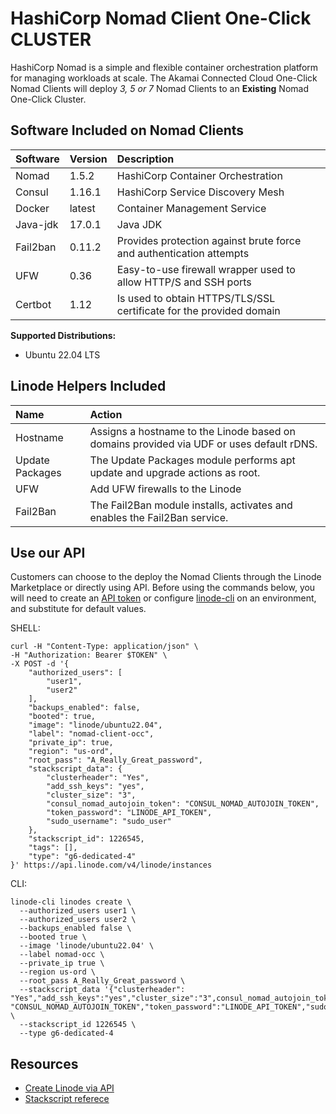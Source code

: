 # HashiCorp Nomad Client One-Click CLUSTER

HashiCorp Nomad is a simple and flexible container orchestration platform for managing workloads at scale. The Akamai Connected Cloud One-Click Nomad Clients will deploy _3, 5 or 7_ Nomad Clients to an **Existing** Nomad One-Click Cluster. 

## Software Included on Nomad Clients 

| Software  | Version   | Description   |
| :---      | :----     | :---          |
| Nomad     | 1.5.2     | HashiCorp Container Orchestration |
| Consul    | 1.16.1    | HashiCorp Service Discovery Mesh |
| Docker    | latest    | Container Management Service |
| Java-jdk  | 17.0.1    | Java JDK  |
| Fail2ban  | 0.11.2    | Provides protection against brute force and authentication attempts |
| UFW       | 0.36      | Easy-to-use firewall wrapper used to allow HTTP/S and SSH ports |
| Certbot   | 1.12      | Is used to obtain HTTPS/TLS/SSL certificate for the provided domain |

**Supported Distributions:**

- Ubuntu 22.04 LTS

## Linode Helpers Included

| Name  | Action  |
| :---  | :---    |
| Hostname   | Assigns a hostname to the Linode based on domains provided via UDF or uses default rDNS. | The Hostname module accepts a UDF to assign a FQDN and write to the `/etc/hosts` file. If no domain is provided the default `ip.linodeusercontent.com` rDNS will be used. For consistency, DNS and SSL configurations should use the Hostname generated `_domain` var when possible. |
| Update Packages   | The Update Packages module performs apt update and upgrade actions as root.  |
| UFW   | Add UFW firewalls to the Linode  | The UFW module will import a `ufw_rules.yml` provided in `roles/$APP/tasks` and enables the service.  |
| Fail2Ban   | The Fail2Ban module installs, activates and enables the Fail2Ban service.  |

## Use our API

Customers can choose to the deploy the Nomad Clients through the Linode Marketplace or directly using API. Before using the commands below, you will need to create an [API token](https://www.linode.com/docs/products/tools/linode-api/get-started/#create-an-api-token) or configure [linode-cli](https://www.linode.com/products/cli/) on an environment, and substitute for default values.

SHELL:
```
curl -H "Content-Type: application/json" \
-H "Authorization: Bearer $TOKEN" \
-X POST -d '{
    "authorized_users": [
        "user1",
        "user2"
    ],
    "backups_enabled": false,
    "booted": true,
    "image": "linode/ubuntu22.04",
    "label": "nomad-client-occ",
    "private_ip": true,
    "region": "us-ord",
    "root_pass": "A_Really_Great_password",
    "stackscript_data": {
        "clusterheader": "Yes",
        "add_ssh_keys": "yes",
        "cluster_size": "3",
        "consul_nomad_autojoin_token": "CONSUL_NOMAD_AUTOJOIN_TOKEN",
        "token_password": "LINODE_API_TOKEN",
        "sudo_username": "sudo_user"
    },
    "stackscript_id": 1226545,
    "tags": [],
    "type": "g6-dedicated-4"
}' https://api.linode.com/v4/linode/instances
```
CLI:
```
linode-cli linodes create \
  --authorized_users user1 \
  --authorized_users user2 \
  --backups_enabled false \
  --booted true \
  --image 'linode/ubuntu22.04' \
  --label nomad-occ \
  --private_ip true \
  --region us-ord \
  --root_pass A_Really_Great_password \
  --stackscript_data '{"clusterheader": "Yes","add_ssh_keys":"yes","cluster_size":"3",consul_nomad_autojoin_token": "CONSUL_NOMAD_AUTOJOIN_TOKEN","token_password":"LINODE_API_TOKEN","sudo_username":"user1"}' \
  --stackscript_id 1226545 \
  --type g6-dedicated-4
```

## Resources

- [Create Linode via API](https://www.linode.com/docs/api/linode-instances/#linode-create)
- [Stackscript referece](https://www.linode.com/docs/guides/writing-scripts-for-use-with-linode-stackscripts-a-tutorial/#user-defined-fields-udfs)
